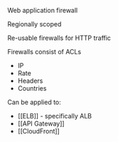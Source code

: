 Web application firewall

Regionally scoped

Re-usable firewalls for HTTP traffic

Firewalls consist of ACLs
- IP
- Rate
- Headers
- Countries

Can be applied to:
- [[ELB]] - specifically ALB
- [[API Gateway]]
- [[CloudFront]]